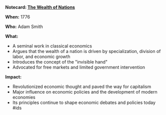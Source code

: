 **Notecard: [The Wealth of Nations](./../The-Wealth-of-Nations/)**

**When:** 1776

**Who:** Adam Smith

**What:**

* A seminal work in classical economics
* Argues that the wealth of a nation is driven by specialization, division of labor, and economic growth
* Introduces the concept of the "invisible hand"
* Advocated for free markets and limited government intervention

**Impact:**

* Revolutionized economic thought and paved the way for capitalism
* Major influence on economic policies and the development of modern economies
* Its principles continue to shape economic debates and policies today
#ids